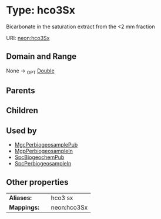 
# Type: hco3Sx


Bicarbonate in the saturation extract from the <2 mm fraction

URI: [neon:hco3Sx](https://data.neonscience.org/hco3Sx)


## Domain and Range

None ->  <sub>OPT</sub> [Double](types/Double.md)

## Parents


## Children


## Used by

 * [MgcPerbiogeosamplePub](MgcPerbiogeosamplePub.md)
 * [MgpPerbiogeosampleIn](MgpPerbiogeosampleIn.md)
 * [SpcBiogeochemPub](SpcBiogeochemPub.md)
 * [SpcPerbiogeosampleIn](SpcPerbiogeosampleIn.md)

## Other properties

|  |  |  |
| --- | --- | --- |
| **Aliases:** | | hco3 sx |
| **Mappings:** | | neon:hco3Sx |

